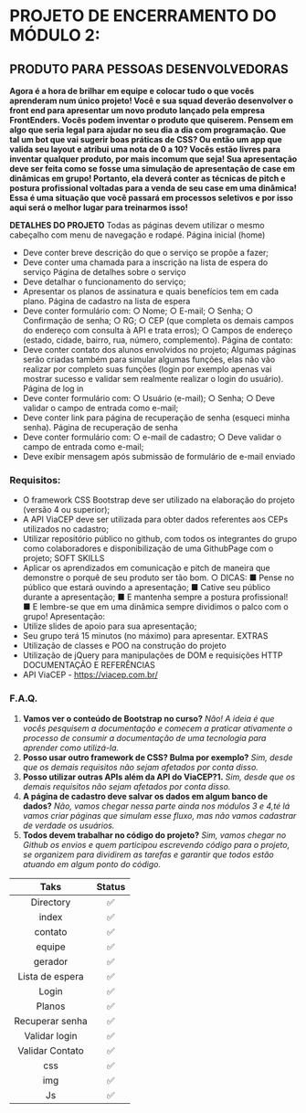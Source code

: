 # PROJETO DE ENCERRAMENTO DO MÓDULO 2:
## PRODUTO PARA PESSOAS DESENVOLVEDORAS

**Agora é a hora de brilhar em equipe e colocar tudo o que vocês aprenderam num único projeto! 
Você e sua squad deverão desenvolver o front end para apresentar um novo produto lançado pela empresa FrontEnders. 
Vocês podem inventar o produto que quiserem. Pensem em algo que seria legal para ajudar no seu dia a dia com programação. Que tal um bot que vai sugerir boas práticas de CSS? Ou então um app que valida seu layout e atribui uma nota de 0 a 10? Vocês estão livres para inventar qualquer produto, por mais incomum que seja!
Sua apresentação deve ser feita como se fosse uma simulação de apresentação de case em dinâmicas em grupo! Portanto, ela deverá conter as técnicas de pitch e postura profissional voltadas para a venda de seu case em uma dinâmica! 
Essa é uma situação que você passará em processos seletivos e por isso aqui será o melhor lugar para treinarmos isso!**

**DETALHES DO PROJETO**
Todas as páginas devem utilizar o mesmo cabeçalho com menu de navegação e rodapé.
Página inicial (home)
* Deve conter breve descrição do que o serviço se propõe a fazer;
* Deve conter uma chamada para a inscrição na lista de espera do serviço
Página de detalhes sobre o serviço
* Deve detalhar o funcionamento do serviço;
* Apresentar os planos de assinatura e quais benefícios tem em cada plano.
Página de cadastro na lista de espera
* Deve conter formulário com:
○ Nome;
○ E-mail;
○ Senha;
○ Confirmação de senha;
○ RG;
○ CEP (que completa os demais campos do endereço com consulta à API e
trata erros);
○ Campos de endereço (estado, cidade, bairro, rua, número, complemento).
Página de contato:
* Deve conter contato dos alunos envolvidos no projeto;
Algumas páginas serão criadas também para simular algumas funções, elas não vão
realizar por completo suas funções (login por exemplo apenas vai mostrar sucesso e
validar sem realmente realizar o login do usuário).
Página de log in
* Deve conter formulário com:
○ Usuário (e-mail);
○ Senha;
○ Deve validar o campo de entrada como e-mail;
* Deve conter link para página de recuperação de senha (esqueci minha senha).
Página de recuperação de senha
* Deve conter formulário com:
○ e-mail de cadastro;
○ Deve validar o campo de entrada como e-mail;
* Deve exibir mensagem após submissão de formulário de e-mail enviado

### Requisitos:
* O framework CSS Bootstrap deve ser utilizado na elaboração do projeto (versão
4 ou superior);
* A API ViaCEP deve ser utilizada para obter dados referentes aos CEPs utilizados
no cadastro;
* Utilizar repositório público no github, com todos os integrantes do grupo como
colaboradores e disponibilização de uma GithubPage com o projeto;
SOFT SKILLS
* Aplicar os aprendizados em comunicação e pitch de maneira que demonstre o
porquê de seu produto ser tão bom.
○ DICAS:
■ Pense no público que estará ouvindo a apresentação;
■ Cative seu público durante a apresentação;
■ E mantenha sempre a postura profissional!
■ E lembre-se que em uma dinâmica sempre dividimos o palco com
o grupo!
Apresentação:
* Utilize slides de apoio para sua apresentação;
* Seu grupo terá 15 minutos (no máximo) para apresentar.
EXTRAS
* Utilização de classes e POO na construção do projeto
* Utilização de jQuery para manipulações de DOM e requisições HTTP
DOCUMENTAÇÃO E REFERÊNCIAS
* API ViaCEP - https://viacep.com.br/

### F.A.Q.
1. **Vamos ver o conteúdo de Bootstrap no curso?**
 *Não! A ideia é que vocês pesquisem a documentação e comecem a praticar ativamente o processo de consumir a documentação de uma tecnologia para aprender como utilizá-la.*
2. **Posso usar outro framework de CSS? Bulma por exemplo?**
  *Sim, desde que os demais requisitos não sejam afetados por conta disso.*
3. **Posso utilizar outras APIs além da API do ViaCEP?1.**
 *Sim, desde que os demais requisitos não sejam afetados por conta disso.*
4. **A página de cadastro deve salvar os dados em algum banco de dados?**
 *Não, vamos chegar nessa parte ainda nos módulos 3 e 4,té lá vamos criar páginas que simulam esse fluxo, mas não vamos cadastrar de verdade os usuários.*
 5. **Todos devem trabalhar no código do projeto?**
 *Sim, vamos chegar no Github os envios e quem participou escrevendo código para o projeto, se organizem para dividirem as tarefas e garantir que todos estão atuando em algum ponto do código.*

|      Taks       |       Status       |
| :-------------: | :----------------: |
|    Directory    | :white_check_mark: |
|      index      | :white_check_mark: |
|     contato     | :white_check_mark: |
|     equipe      | :white_check_mark: |
|     gerador     | :white_check_mark: |
| Lista de espera | :white_check_mark: |
|      Login      | :white_check_mark: |
|     Planos      | :white_check_mark: |
| Recuperar senha | :white_check_mark: |
|  Validar login  | :white_check_mark: |
| Validar Contato | :white_check_mark: |
|       css       | :white_check_mark: |
|       img       | :white_check_mark: |
|       Js        | :white_check_mark: |
